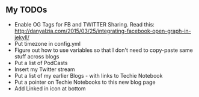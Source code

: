 ## My TODOs

+ Enable OG Tags for FB and TWITTER Sharing. Read this: http://danyalzia.com/2015/03/25/integrating-facebook-open-graph-in-jekyll/
+ Put timezone in config.yml
+ Figure out how to use variables so that I don't need to copy-paste same stuff across blogs
+ Put a list of PodCasts
+ Insert my Twitter stream
+ Put a list of my earlier Blogs - with links to Techie Notebook
+ Put a pointer on Techie Notebooks to this new blog page
+ Add Linked in icon at bottom
